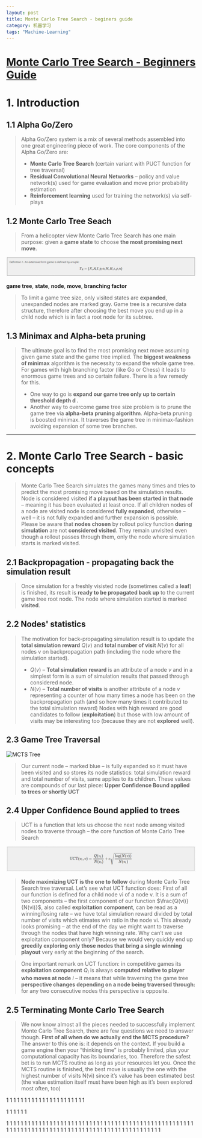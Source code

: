 ```yaml
---
layout: post
title: Monte Carlo Tree Search - beginers guide
category: 机器学习
tags: "Machine-Learning"
---
```


# [Monte Carlo Tree Search - Beginners Guide](https://int8.io/monte-carlo-tree-search-beginners-guide/)

# 1. Introduction
## 1.1 Alpha Go/Zero
> Alpha Go/Zero system is a mix of several methods assembled into one great engineering piece of work. The core components of the Alpha Go/Zero are:
> * **Monte Carlo Tree Search** (certain variant with PUCT function for tree traversal)
> * **Residual Convolutional Neural Networks** – policy and value network(s) used for game evaluation and move prior probability estimation
> * **Reinforcement learning** used for training the network(s) via self-plays

## 1.2 Monte Carlo Tree Seach
> From a helicopter view Monte Carlo Tree Search has one main purpose: given a **game state** to choose **the most promising next move**.

![Game Definition](/_posts/MachineLearning/Monte_Carlo_Tree_Search-Beginners_Guide/equation1.png)

**game tree**, **state**, **node**, **move**, **branching factor**

> To limit a game tree size, only visited states are **expanded**, unexpanded nodes are marked gray.
> Game tree is a recursive data structure, therefore after choosing the best move you end up in a child node which is in fact a root node for its subtree.

## 1.3 Minimax and Alpha-beta pruning
> The ultimate goal is to find the most promising next move assuming given game state and the game tree implied.
> The **biggest weakness of minimax** algorithm is the necessity to expand the whole game tree. For games with high branching factor (like Go or Chess) it leads to enormous game trees and so certain failure. 
> There is a few remedy for this. 
> * One way to go is **expand our game tree only up to certain threshold depth d .**
> * Another way to overcome game tree size problem is to prune the game tree via **alpha-beta pruning algorithm**. Alpha-beta pruning is boosted minimax. It traverses the game tree in minimax-fashion avoiding expansion of some tree branches.

---
# 2. Monte Carlo Tree Search - basic concepts
> Monte Carlo Tree Search simulates the games many times and tries to predict the most promising move based on the simulation results.
> Node is considered visited **if a playout has been started in that node** – meaning it has been evaluated at least once. If all children nodes of a node are visited node is considered **fully expanded**, otherwise – well – it is not fully expanded and further expansion is possible.
> Please be aware that **nodes chosen** by rollout policy function **during simulation** are not **considered visited**. They remain unvisited even though a rollout passes through them, only the node where simulation starts is marked visited.

## 2.1 Backpropagation - propagating back the simulation result
> Once simulation for a freshly visisted node (sometimes called a **leaf**) is finished, its result is **ready to be propagated back up** to the current game tree root node. The node where simulation started is marked **visited**.

## 2.2 Nodes' statistics
> The motivation for back-propagating simulation result is to update the **total simulation reward** $Q(v)$ and **total number of visit** $N(v)$ for all nodes v on backpropagation path (including the node where the simulation started).
> * $Q(v)$ – **Total simulation reward** is an attribute of a node $v$ and in a simplest form is a sum of simulation results that passed through considered node.
> * $N(v)$ – **Total number of visits** is another attribute of a node $v$ representing a counter of how many times a node has been on the backpropagation path (and so how many times it contributed to the total simulation reward)
> Nodes with high reward are good candidates to follow (**exploitation**) but those with low amount of visits may be interesting too (because they are not **explored** well).

## 2.3 Game Tree Traversal

![MCTS Tree](/_posts/MachineLearning/Monte_Carlo_Tree_Search-Beginners_Guide/mstc_tree.png)

> Our current node – marked blue – is fully expanded so it must have been visited and so stores its node statistics: total simulation reward and total number of visits, same applies to its children. These values are compounds of our last piece: **Upper Confidence Bound applied to trees or shortly UCT**

## 2.4 Upper Confidence Bound applied to trees
> UCT is a function that lets us choose the next node among visited nodes to traverse through – the core function of Monte Carlo Tree Search

![UCT function](/_posts/MachineLearning/Monte_Carlo_Tree_Search-Beginners_Guide/uct.png)

> **Node maximizing UCT is the one to follow** during Monte Carlo Tree Search tree traversal. Let’s see what UCT function does:
> First of all our function is defined for a child node vi of a node v. It is a sum of two components – the first component of our function $\frac{Q(vi)}{N(vi)}$, also called **exploitation component**, can be read as a winning/losing rate – we have total simulation reward divided by total number of visits which etimates win ratio in the node vi. This already looks promising – at the end of the day we might want to traverse through the nodes that have high winning rate.
> Why can’t we use exploitation component only? Because we would very quickly end up **greedily exploring only those nodes that bring a single winning playout** very early at the beginning of the search.

> One important remark on UCT function: in competitive games its **exploitation component** $Q_{i}$ is always **computed relative to player who moves at node** $i$ – it means that while traversing the game tree **perspective changes depending on a node being traversed through:** for any two consecutive nodes this perspective is opposite.

## 2.5 Terminating Monte Carlo Tree Search
> We now know almost all the pieces needed to successfully implement Monte Carlo Tree Search, there are few questions we need to answer though. **First of all when do we actually end the MCTS procedure?** The answer to this one is: it depends on the context. If you build a game engine then your “thinking time” is probably limited, plus your computational capacity has its boundaries, too. Therefore the safest bet is to run MCTS routine as long as your resources let you.
Once the MCTS routine is finished, the best move is usually the one with the highest number of visits N(vi) since it’s value has been estimated best (the value estimation itself must have been high as it’s been explored most often, too)



























































































































































































































































































































































































































































































































































































































































































































































































































































































































































































































































































































































































































































































































































































































































































































































































































































































































































































































1
1
1
1
1
1
1
1
1
1
1
1
1
1
1
1
1
1
1
1
1
1

1
1
1
1
1
1



































































































1
1
1
1
1
1
1
1
1
1
1
1
1
1
1
1
1
1
1
1
1
1
1
1
1
1
1
1
1
1
1
1
1
1
1
1
1
1
1
1
1
1
1
1
1
1
1
1
1
1
1
1
1
1
1
1
1
1
1
1
1
1
1
1
1
1
1
1
1
1
1
1
1
1
1
1
1
1
1
1
1
1
1
1
1
1
1
1
1
1
1
1
1
1
1